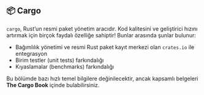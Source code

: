 ## 📦 Cargo

`cargo`, Rust’un resmi paket yönetim aracıdır. Kod kalitesini ve geliştirici hızını artırmak için birçok faydalı özelliğe sahiptir! Bunlar arasında şunlar bulunur:

* Bağımlılık yönetimi ve resmi Rust paket kayıt merkezi olan `crates.io` ile entegrasyon
* Birim testler (unit tests) farkındalığı
* Kıyaslamalar (benchmarks) farkındalığı

Bu bölümde bazı hızlı temel bilgilere değinilecektir, ancak kapsamlı belgeleri **The Cargo Book** içinde bulabilirsiniz.
